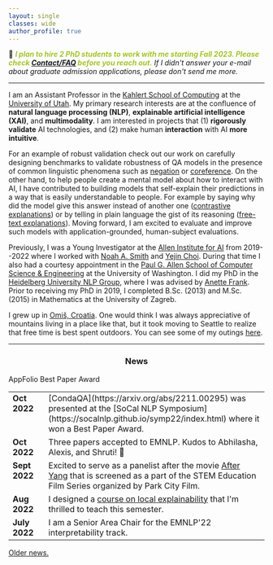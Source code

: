 ```yaml
---
layout: single
classes: wide
author_profile: true
---
```


 📣 <span style="color:#A4C61E;">***I plan to hire 2 PhD students to work with me starting Fall 2023. Please check [Contact/FAQ](https://www.anamarasovic.com/contact/) before you reach out.***</span> _If I didn't answer your e-mail about graduate admission applications, please don't send me more._ 

---

I am an Assistant Professor in the [Kahlert School of Computing](https://www.cs.utah.edu/) at the [University of Utah](https://www.utah.edu/). My primary research interests are at the confluence of **natural language processing (NLP)**, **explainable artificial intelligence (XAI)**, and **multimodality**. I am interested in projects that (1) **rigorously validate** AI technologies, and (2) make human **interaction** with AI **more intuitive**. 

For an example of robust validation check out our work on carefully designing benchmarks to validate robustness of QA models in the presence of common linguistic phenomena such as [negation](https://arxiv.org/abs/2211.00295) or [coreference](https://aclanthology.org/D19-1606/). On the other hand, to help people create a mental model about how to interact with AI, I have contributed to building models that self-explain their predictions in a way that is easily understandable to people. For example by saying why did the model give this answer instead of another one ([contrastive explanations](https://arxiv.org/abs/2012.13985)) or by telling in plain language the gist of its reasoning ([free-text explanations](https://arxiv.org/abs/2111.08284)). Moving forward, I am excited to evaluate and improve such models with application-grounded, human-subject evaluations.                     

Previously, I was a Young Investigator at the [Allen Institute for AI](https://allenai.org/) from 2019--2022 where I worked  with [Noah A. Smith](https://nasmith.github.io/) and [Yejin Choi](https://homes.cs.washington.edu/~yejin/). During that time I also had a courtesy appointment in the [Paul G. Allen School of Computer Science & Engineering](https://www.cs.washington.edu/) at the University of Washington. I did my PhD in the [Heidelberg University NLP Group](https://www.cl.uni-heidelberg.de/nlpgroup/), where I was advised by [Anette Frank](https://www.cl.uni-heidelberg.de/~frank/). Prior to receiving my PhD in 2019, I completed B.Sc. (2013) and M.Sc. (2015) in Mathematics at the University of Zagreb. 


I grew up in [Omiš, Croatia](https://youtu.be/Cnrjm-Le_vw). One would think I was always appreciative of mountains living in a place like that, but it took moving to Seattle to realize that free time is best spent outdoors. You can see some of my outings [here](https://www.anamarasovic.com/blog/).



---

<style type="text/css">
      table, tr, td {
        border: 0px;
    }

</style>

<h3 align="center">News</h3>


AppFolio
 Best Paper Award

<table class='news-table'>
    <col width="14%">
    <col width="100%">
        <tr>
        <td valign="top"><strong>Oct 2022</strong></td>
        <td>[CondaQA](https://arxiv.org/abs/2211.00295) was presented at the [SoCal NLP Symposium](https://socalnlp.github.io/symp22/index.html) where it won a Best Paper Award.</td>
       </tr>
        <tr>
        <td valign="top"><strong>Oct 2022</strong></td>
        <td>Three papers accepted to EMNLP. Kudos to Abhilasha, Alexis, and Shruti!  🙌 </td>
       </tr>
       <tr>
        <td valign="top"><strong>Sept 2022</strong></td>
        <td>Excited to serve as a panelist after the movie <a href="https://www.imdb.com/title/tt8633464">After Yang</a> that is screened as a part of the STEM Education Film Series organized by Park City Film.</td>
       </tr>
        <tr>
        <td valign="top"><strong>Aug 2022</strong></td>
        <td>I designed a <a href="https://utah-explainability-fall22.github.io/">course on local explainability</a> that I'm thrilled to teach this semester.</td>
       </tr>
        <tr>
        <td valign="top"><strong>July 2022</strong></td>
        <td>I am a Senior Area Chair for the EMNLP'22 interpretability track.</td>
       </tr>
</table>


[Older news.](old_news.md)